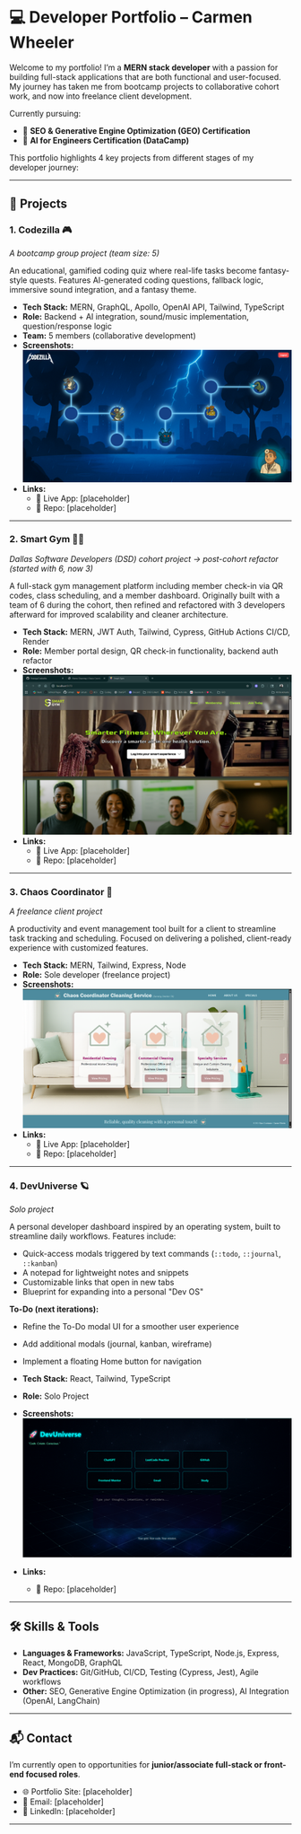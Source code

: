 # 💻 Developer Portfolio – Carmen Wheeler

Welcome to my portfolio! I’m a **MERN stack developer** with a passion for building full-stack applications that are both functional and user-focused. My journey has taken me from bootcamp projects to collaborative cohort work, and now into freelance client development.  

Currently pursuing:
- 📜 **SEO & Generative Engine Optimization (GEO) Certification**
- 📜 **AI for Engineers Certification (DataCamp)**

This portfolio highlights 4 key projects from different stages of my developer journey:  

---

## 🚀 Projects

### 1. Codezilla 🎮  
*A bootcamp group project (team size: 5)*  

An educational, gamified coding quiz where real-life tasks become fantasy-style quests. Features AI-generated coding questions, fallback logic, immersive sound integration, and a fantasy theme.  

- **Tech Stack:** MERN, GraphQL, Apollo, OpenAI API, Tailwind, TypeScript  
- **Role:** Backend + AI integration, sound/music implementation, question/response logic  
- **Team:** 5 members (collaborative development)  
- **Screenshots:**  
  ![Codezilla Screenshot](portfolio-project/client/public/assets/Images/Codezilla/Codezilla_Game_Map2.png)  
- **Links:**  
	- 🔗 Live App: [placeholder]  
	- 📂 Repo: [placeholder]  

---

### 2. Smart Gym 🏋️‍♂️  
*Dallas Software Developers (DSD) cohort project → post-cohort refactor (started with 6, now 3)*  

A full-stack gym management platform including member check-in via QR codes, class scheduling, and a member dashboard. Originally built with a team of 6 during the cohort, then refined and refactored with 3 developers afterward for improved scalability and cleaner architecture.  

- **Tech Stack:** MERN, JWT Auth, Tailwind, Cypress, GitHub Actions CI/CD, Render  
- **Role:** Member portal design, QR check-in functionality, backend auth refactor  
- **Screenshots:**  
  ![Smart Gym Screenshot](portfolio-project/client/public/assets/Images/SmartGym/SGScr.png)  
- **Links:**  
	- 🔗 Live App: [placeholder]  
	- 📂 Repo: [placeholder]  

---

### 3. Chaos Coordinator 📅  
*A freelance client project*  

A productivity and event management tool built for a client to streamline task tracking and scheduling. Focused on delivering a polished, client-ready experience with customized features.  

- **Tech Stack:** MERN, Tailwind, Express, Node  
- **Role:** Sole developer (freelance project)  
- **Screenshots:**  
  ![Chaos Coordinator Screenshot](portfolio-project/client/public/assets/Images/ChaosCoordinator/ChaosCoord.png)  
- **Links:**  
	- 🔗 Live App: [placeholder]  
	- 📂 Repo: [placeholder]  

---

### 4. DevUniverse 🪐  
*Solo project*  

A personal developer dashboard inspired by an operating system, built to streamline daily workflows. Features include:

- Quick-access modals triggered by text commands (`::todo`, `::journal`, `::kanban`)
- A notepad for lightweight notes and snippets
- Customizable links that open in new tabs
- Blueprint for expanding into a personal "Dev OS"

**To-Do (next iterations):**
- Refine the To-Do modal UI for a smoother user experience
- Add additional modals (journal, kanban, wireframe)
- Implement a floating Home button for navigation

- **Tech Stack:** React, Tailwind, TypeScript  
- **Role:** Solo Project  
- **Screenshots:**  
	![DevUniverse Screenshot](portfolio-project/client/public/assets/Images/DevUniverse/DevUniverse.png)  
- **Links:**  
	- 📂 Repo: [placeholder]  

---

## 🛠️ Skills & Tools

- **Languages & Frameworks:** JavaScript, TypeScript, Node.js, Express, React, MongoDB, GraphQL  
- **Dev Practices:** Git/GitHub, CI/CD, Testing (Cypress, Jest), Agile workflows  
- **Other:** SEO, Generative Engine Optimization (in progress), AI Integration (OpenAI, LangChain)  

---

## 📬 Contact  

I’m currently open to opportunities for **junior/associate full-stack or front-end focused roles**.  
- 🌐 Portfolio Site: [placeholder]  
- 📧 Email: [placeholder]  
- 💼 LinkedIn: [placeholder]  

---
